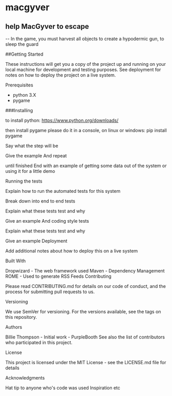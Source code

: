 # macgyver

help MacGyver to escape
--
--
In the game, you must harvest all objects to create a hypodermic gun, to sleep the guard

##Getting Started

These instructions will get you a copy of the project up and running on your local machine for development and testing purposes. See deployment for notes on how to deploy the project on a live system.

Prerequisites
+ python 3.X
+ pygame


###Installing

to install python: https://www.python.org/downloads/

then install pygame please do it in a console, on linux or windows: 
pip install pygame

Say what the step will be

Give the example
And repeat

until finished
End with an example of getting some data out of the system or using it for a little demo

Running the tests

Explain how to run the automated tests for this system

Break down into end to end tests

Explain what these tests test and why

Give an example
And coding style tests

Explain what these tests test and why

Give an example
Deployment

Add additional notes about how to deploy this on a live system

Built With

Dropwizard - The web framework used
Maven - Dependency Management
ROME - Used to generate RSS Feeds
Contributing

Please read CONTRIBUTING.md for details on our code of conduct, and the process for submitting pull requests to us.

Versioning

We use SemVer for versioning. For the versions available, see the tags on this repository.

Authors

Billie Thompson - Initial work - PurpleBooth
See also the list of contributors who participated in this project.

License

This project is licensed under the MIT License - see the LICENSE.md file for details

Acknowledgments

Hat tip to anyone who's code was used
Inspiration
etc
